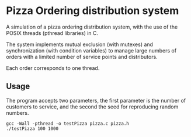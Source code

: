 # Pizza Ordering distribution system
 A simulation of a pizza ordering distribution system, with the use of the POSIX threads (pthread libraries) in C.
 
The system implements mutual exclusion (with mutexes) and synchronization (with condition variables) to manage large
numbers of orders with a limited number of service points and distributors. 
 
Each order corresponds to one thread.


## Usage
 The program accepts two parameters, the first parameter is the number of customers to
 service, and the second the seed for reproducing random numbers.

```
gcc -Wall -pthread -o testPizza pizza.c pizza.h
./testPizza 100 1000
```
